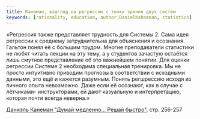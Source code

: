 ```yaml
---
title: Канеман, взшгляд на регрессию с точки зрения двух систем
keywords: [rationality, education, author_DanielKahneman, statistics]
---
```


«Регрессия также представляет трудность для Системы 2. Сама идея регрессии
к среднему затруднительна для объяснения и осознания. Гальтон понял её с
большим трудом. Многие преподаватели статистики не любят читать лекции на
эту тему, а у студентов зачастую остаётся лишь смутное представление об
это важнейшем понятии. Для оценки регрессии Системе 2 необходима специальная
тренировка. Мы не просто интуитивно приводим прогнозы в соответствии с
исходными данными, это ещё и кажется разумным. Понять регшрессию исходя
из личного опыта невозможно. Даже если её осознают, как в случае с лётчиками-
инструкторами, ей дают казуальную и интерпретацию, которая почти всегда неверна.»

[Даниэль Канеман "Думай медленно... Решай быстро"](pxfc.md), стр. 256-257